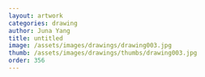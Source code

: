 ```yaml
---
layout: artwork
categories: drawing
author: Juna Yang
title: untitled
image: /assets/images/drawings/drawing003.jpg
thumb: /assets/images/drawings/thumbs/drawing003.jpg
order: 356
---
```

